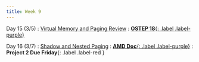 ```yaml
---
title: Week 9
---
```


Day 15 (3/5)
: [Virtual Memory and Paging Review](#)
  : [**OSTEP 18**{: .label .label-purple}](https://pages.cs.wisc.edu/~remzi/OSTEP/vm-paging.pdf)

Day 16 (3/7)
: [Shadow and Nested Paging](#)
  : [**AMD Doc**{: .label .label-purple}](https://www.amd.com/en/search/documentation/hub.html#sortCriteria=%40amd_release_date%20descending&f-amd_archive_status=Active&f-amd_audience=Technical)
: **Project 2 Due Friday**{: .label .label-red }
